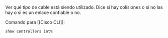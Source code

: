 Ver qué tipo de cable está siendo utilizado. Dice si hay colisiones o si no las hay o si es un enlace confiable o no.

Comando para [[Cisco CLI]]:

````
show controllers int%
````